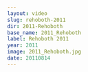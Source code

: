```yaml
---
layout: video
slug: rehoboth-2011
dir: 2011-Rehoboth
base_name: 2011_Rehoboth
label: Rehoboth 2011
year: 2011
image: 2011_Rehoboth.jpg
date: 20110814
---
```

